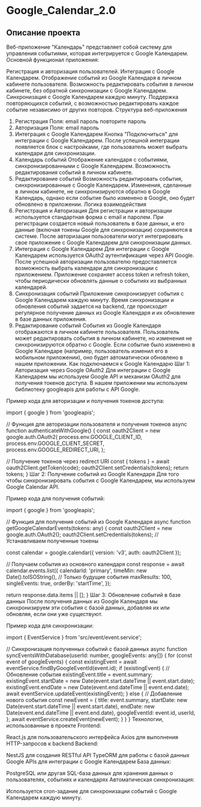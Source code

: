 # Google_Calendar_2.0
## Описание проекта
Веб-приложение "Календарь" представляет собой систему для управления событиями, которая интегрируется с Google Календарем. Основной функционал приложения:

Регистрация и авторизация пользователей.
Интеграция с Google Календарем.
Отображение событий из Google Календаря в личном кабинете пользователя.
Возможность редактировать события в личном кабинете, без обратной синхронизации с Google Календарем.
Синхронизация с Google Календарем каждую минуту.
Поддержка повторяющихся событий, с возможностью редактировать каждое событие независимо от других повторов.
Структура веб-приложения
1. Регистрация
Поля:
email
пароль
повторите пароль
2. Авторизация
Поля:
email
пароль
3. Интеграция с Google Календарем
Кнопка "Подключиться" для интеграции с Google Календарем.
После успешной интеграции появляется блок с настройками, где пользователь может выбрать календари для синхронизации.
4. Календарь событий
Отображение календаря с событиями, синхронизированными с Google Календарем.
Возможность редактирования событий в личном кабинете.
5. Редактирование событий
Возможность редактировать события, синхронизированные с Google Календарем.
Изменения, сделанные в личном кабинете, не синхронизируются обратно в Google Календарь, однако если событие было изменено в Google, оно будет обновлено в приложении.
Логика взаимодействия
1. Регистрация и Авторизация
Для регистрации и авторизации используется стандартная форма с email и паролем.
При регистрации создается новый пользователь в базе данных, и его данные (включая токены Google для синхронизации) сохраняются в системе.
После авторизации пользователи могут интегрировать свое приложение с Google Календарем для синхронизации данных.
2. Интеграция с Google Календарем
Для интеграции с Google Календарем используется OAuth2 аутентификация через API Google.
После успешной авторизации пользователю предоставляется возможность выбрать календари для синхронизации с приложением.
Приложение сохраняет access token и refresh token, чтобы периодически обновлять данные о событиях из выбранных календарей.
3. Синхронизация событий
Приложение синхронизирует события с Google Календарем каждую минуту.
Время синхронизации и обновления событий задается на backend, где происходит регулярное получение данных из Google Календаря и их обновление в базе данных приложения.
4. Редактирование событий
События из Google Календаря отображаются в личном кабинете пользователя.
Пользователь может редактировать события в личном кабинете, но изменения не синхронизируются обратно с Google.
Если событие было изменено в Google Календаре (например, пользователь изменил его в мобильном приложении), оно будет автоматически обновлено в нашем приложении.
Как подключаемся к Google Календарю
Шаг 1: Авторизация через Google OAuth2
Для интеграции с Google Календарем мы используем Google API и механизм OAuth2 для получения токенов доступа. В нашем приложении мы используем библиотеку googleapis для работы с API Google.

Пример кода для авторизации и получения токенов доступа:

import { google } from 'googleapis';

// Функция для авторизации пользователя и получения токенов
async function authenticateWithGoogle() {
  const oauth2Client = new google.auth.OAuth2(
    process.env.GOOGLE_CLIENT_ID,
    process.env.GOOGLE_CLIENT_SECRET,
    process.env.GOOGLE_REDIRECT_URI,
  );

  // Получение токенов через redirect URI
  const { tokens } = await oauth2Client.getToken(code);
  oauth2Client.setCredentials(tokens);
  return tokens;
}
Шаг 2: Получение событий из Google Календаря
Для того чтобы синхронизировать события с Google Календарем, мы используем Google Calendar API.

Пример кода для получения событий:


import { google } from 'googleapis';

// Функция для получения событий из Google Календаря
async function getGoogleCalendarEvents(tokens: any) {
  const oauth2Client = new google.auth.OAuth2();
  oauth2Client.setCredentials(tokens); // Устанавливаем полученные токены

  const calendar = google.calendar({ version: 'v3', auth: oauth2Client });

  // Получаем события из основного календаря
  const response = await calendar.events.list({
    calendarId: 'primary',
    timeMin: new Date().toISOString(), // Только будущие события
    maxResults: 100,
    singleEvents: true,
    orderBy: 'startTime',
  });

  return response.data.items || [];
}
Шаг 3: Обновление событий в базе данных
После получения данных из Google Календаря мы синхронизируем эти события с базой данных, добавляя их или обновляя, если они уже существуют.

Пример кода для синхронизации:

import { EventService } from 'src/event/event.service';

// Синхронизация полученных событий с базой данных
async function syncEventsWithDatabase(userId: number, googleEvents: any[]) {
  for (const event of googleEvents) {
    const existingEvent = await eventService.findByGoogleEventId(event.id);
    if (existingEvent) {
      // Обновление события
      existingEvent.title = event.summary;
      existingEvent.startDate = new Date(event.start.dateTime || event.start.date);
      existingEvent.endDate = new Date(event.end.dateTime || event.end.date);
      await eventService.updateEvent(existingEvent);
    } else {
      // Добавление нового события
      const newEvent = {
        title: event.summary,
        startDate: new Date(event.start.dateTime || event.start.date),
        endDate: new Date(event.end.dateTime || event.end.date),
        googleEventId: event.id,
        userId,
      };
      await eventService.createEvent(newEvent);
    }
  }
}
Технологии, использованные в проекте
Frontend:

React.js для пользовательского интерфейса
Axios для выполнения HTTP-запросов к backend
Backend:

NestJS для создания RESTful API
TypeORM для работы с базой данных
Google APIs для интеграции с Google Календарем
База данных:

PostgreSQL или другая SQL-база данных для хранения данных о пользователях, событиях и календарях
Автоматическая синхронизация:

Используется cron-задание для синхронизации событий с Google Календарем каждую минуту.